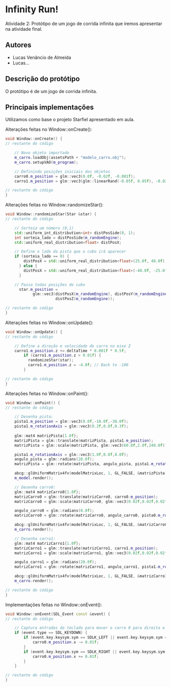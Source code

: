 # Infinity Run!

Atividade 2: Protótipo de um jogo de corrida infinita que iremos apresentar na atividade final.

## Autores

- Lucas Venâncio de Almeida
- Lucas...

## Descrição do protótipo

O protótipo é de um jogo de corrida infinita.

## Principais implementações

Utilizamos como base o projeto Starfiel apresentado em aula.

Alterações feitas no Window::onCreate():
```cpp
void Window::onCreate() {
// restante do código

    // Novo objeto importado
    m_carro.loadObj(assetsPath + "modelo_carro.obj");
    m_carro.setupVAO(m_program);

    // Definindo posições iniciais dos objetos
    carro0.m_position = glm::vec3(0.0f, -0.02f, -0.001f);
    carro1.m_position = glm::vec3(glm::linearRand(-0.05f, 0.05f), -0.02f, -0.005f);

// restante do código
}
```

Alterações feitas no Window::randomizeStar():
```cpp
void Window::randomizeStar(Star &star) {
// restante do código

    // Sorteia um número (0,1)
    std::uniform_int_distribution<int> distPosSide(0, 1);
    int sorteia_lado = distPosSide(m_randomEngine);
    std::uniform_real_distribution<float> distPosX;

    // Define o lado da pista que o cubo irá aparecer
    if (sorteia_lado == 0) {
        distPosX = std::uniform_real_distribution<float>(25.0f, 40.0f);
      } else {
        distPosX = std::uniform_real_distribution<float>(-40.0f, -25.0f);
      } 

    // Passa todas posições do cubo
      star.m_position =
            glm::vec3(distPosX(m_randomEngine), distPosY(m_randomEngine),
                      distPosZ(m_randomEngine));

// restante do código
}
```

Alterações feitas no Window::onUpdate():
```cpp
void Window::onUpdate() {
// restante do código

    // Define a direção e velocidade do carro no eixo Z
    carro1.m_position.z += deltaTime * 0.001f * 0.5f;
        if (carro1.m_position.z > 0.01f) {
          randomizeStar(star);
          carro1.m_position.z = -4.0f; // Back to -100
        }

// restante do código
}
```

Alterações feitas no Window::onPaint():
```cpp
void Window::onPaint() {
// restante do código

    // Desenha pista:
    pista1.m_position = glm::vec3(0.0f,-10.0f,-30.0f);
    pista1.m_rotationAxis = glm::vec3(0.2f,0.8f,0.3f);
    
    glm::mat4 matrizPista{1.0f};
    matrizPista = glm::translate(matrizPista, pista1.m_position);
    matrizPista = glm::scale(matrizPista, glm::vec3(60.0f,2.0f,240.0f));

    pista1.m_rotationAxis = glm::vec3(1.0f,0.0f,0.0f);
    angulo_pista = glm::radians(20.0f);
    matrizPista = glm::rotate(matrizPista, angulo_pista, pista1.m_rotationAxis);

    abcg::glUniformMatrix4fv(modelMatrixLoc, 1, GL_FALSE, &matrizPista[0][0]);
    m_model.render();

    // Desenha carro0:
    glm::mat4 matrizCarro0{1.0f};
    matrizCarro0 = glm::translate(matrizCarro0, carro0.m_position);
    matrizCarro0 = glm::scale(matrizCarro0, glm::vec3(0.02f,0.02f,0.02f));

    angulo_carro0 = glm::radians(0.0f);
    matrizCarro0 = glm::rotate(matrizCarro0, angulo_carro0, pista0.m_rotationAxis);

    abcg::glUniformMatrix4fv(modelMatrixLoc, 1, GL_FALSE, &matrizCarro0[0][0]);
    m_carro.render();

    // Desenha carro1:
    glm::mat4 matrizCarro1{1.0f};
    matrizCarro1 = glm::translate(matrizCarro1, carro1.m_position);
    matrizCarro1 = glm::scale(matrizCarro1, glm::vec3(0.02f,0.02f,0.02f));

    angulo_carro1 = glm::radians(20.0f);
    matrizCarro1 = glm::rotate(matrizCarro1, angulo_carro1, pista1.m_rotationAxis);

    abcg::glUniformMatrix4fv(modelMatrixLoc, 1, GL_FALSE, &matrizCarro1[0][0]);
    m_carro.render();

// restante do código
}
```

Implementações feitas no Window::onEvent():
```cpp
void Window::onEvent(SDL_Event const &event) {
// restante do código

    // Captura entradas do teclado para mover o carro 0 para direita e esquerda
    if (event.type == SDL_KEYDOWN) {
        if (event.key.keysym.sym == SDLK_LEFT || event.key.keysym.sym == SDLK_a) {
            carro0.m_position.x -= 0.01f;
        }
        if (event.key.keysym.sym == SDLK_RIGHT || event.key.keysym.sym == SDLK_d) {
            carro0.m_position.x += 0.01f;
        }
    }

// restante do código
}
```





